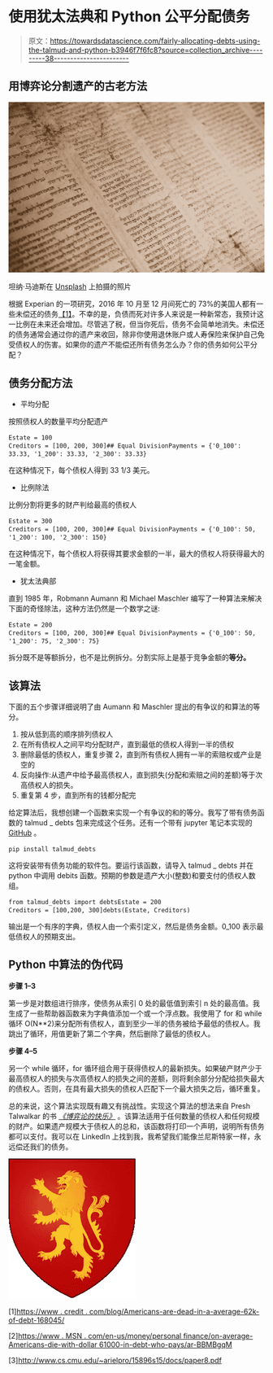 # 使用犹太法典和 Python 公平分配债务

> 原文：<https://towardsdatascience.com/fairly-allocating-debts-using-the-talmud-and-python-b3946f7f6fc8?source=collection_archive---------38----------------------->

## 用博弈论分割遗产的古老方法

![](img/beab1c4c136f81b914b24752d8dac95d.png)

坦纳·马迪斯在 [Unsplash](https://unsplash.com?utm_source=medium&utm_medium=referral) 上拍摄的照片

根据 Experian 的一项研究，2016 年 10 月至 12 月间死亡的 73%的美国人都有一些未偿还的债务[【1】](https://www.credit.com/blog/americans-are-dying-with-an-average-of-62k-of-debt-168045/)。不幸的是，负债而死对许多人来说是一种新常态，我预计这一比例在未来还会增加。尽管逃了税，但当你死后，债务不会简单地消失。未偿还的债务通常会通过你的遗产来收回，除非你使用退休账户或人寿保险来保护自己免受债权人的伤害。如果你的遗产不能偿还所有债务怎么办？你的债务如何公平分配？

## 债务分配方法

*   平均分配

按照债权人的数量平均分配遗产

```
Estate = 100
Creditors = [100, 200, 300]## Equal DivisionPayments = {'0_100': 33.33, '1_200': 33.33, '2_300': 33.33}
```

在这种情况下，每个债权人得到 33 1/3 美元。

*   比例除法

比例分割将更多的财产判给最高的债权人

```
Estate = 300
Creditors = [100, 200, 300]## Equal DivisionPayments = {'0_100': 50, '1_200': 100, '2_300': 150}
```

在这种情况下，每个债权人将获得其要求金额的一半，最大的债权人将获得最大的一笔金额。

*   犹太法典部

直到 1985 年，Robmann Aumann 和 Michael Maschler 编写了一种算法来解决下面的奇怪除法，这种方法仍然是一个数学之谜:

```
Estate = 200
Creditors = [100, 200, 300]## Equal DivisionPayments = {'0_100': 50, '1_200': 75, '2_300': 75}
```

拆分既不是等额拆分，也不是比例拆分。分割实际上是基于竞争金额的**等分。**

## 该算法

下面的五个步骤详细说明了由 Aumann 和 Maschler 提出的有争议的和算法的等分。

1.  按从低到高的顺序排列债权人
2.  在所有债权人之间平均分配财产，直到最低的债权人得到一半的债权
3.  删除最低的债权人，重复步骤 2，直到所有债权人拥有一半的索赔权或产业是空的
4.  反向操作:从遗产中给予最高债权人，直到损失(分配和索赔之间的差额)等于次高债权人的损失。
5.  重复第 4 步，直到所有的钱都分配完

给定算法后，我想创建一个函数来实现一个有争议的和的等分。我写了带有债务函数的 talmud _ debts 包来完成这个任务。还有一个带有 jupyter 笔记本实现的 [GitHub](https://github.com/Datadolittle/Talmud_Debts) 。

```
pip install talmud_debts
```

这将安装带有债务功能的软件包。要运行该函数，请导入 talmud _ debts 并在 python 中调用 debits 函数。预期的参数是遗产大小(整数)和要支付的债权人数组。

```
from talmud_debts import debtsEstate = 200
Creditors = [100,200, 300]debts(Estate, Creditors)
```

输出是一个有序的字典，债权人由一个索引定义，然后是债务金额。0_100 表示最低债权人的预期支出。

## Python 中算法的伪代码

**步骤 1–3**

第一步是对数组进行排序，使债务从索引 0 处的最低值到索引 n 处的最高值。我生成了一些帮助器函数来为字典值添加一个或一个浮点数。我使用了 for 和 while 循环 O(N**2)来分配所有债权人，直到至少一半的债务被给予最低的债权人。我跳出了循环，用值更新了第二个字典，然后删除了最低的债权人。

**步骤 4–5**

另一个 while 循环，for 循环组合用于获得债权人的最新损失。如果破产财产少于最高债权人的损失与次高债权人的损失之间的差额，则将剩余部分分配给损失最大的债权人。否则，在具有最大损失的债权人匹配下一个最大损失之后，循环重复。

总的来说，这个算法实现既有趣又有挑战性。实现这个算法的想法来自 Presh Talwalkar 的书 [*《博弈论的快乐》*](https://www.amazon.com/Joy-Game-Theory-Introduction-Strategic/dp/1500497444) 。该算法适用于任何数量的债权人和任何规模的财产。如果遗产规模大于债权人的总和，该函数将打印一个声明，说明所有债务都可以支付。我可以在 LinkedIn 上找到我，我希望我们能像兰尼斯特家一样，永远偿还我们的债务。

![](img/45f3bfea3a8882cdffb0a44a9e646025.png)

[1][https://www . credit . com/blog/Americans-are-dead-in-a-average-62k-of-debt-168045/](https://www.credit.com/blog/americans-are-dying-with-an-average-of-62k-of-debt-168045/)

[2][https://www . MSN . com/en-us/money/personal finance/on-average-Americans-die-with-dollar 61000-in-debt-who-pays/ar-BBMBgqM](https://www.msn.com/en-us/money/personalfinance/on-average-americans-die-with-dollar61000-in-debt-who-pays/ar-BBMBgqM)

[3]http://www.cs.cmu.edu/~arielpro/15896s15/docs/paper8.pdf